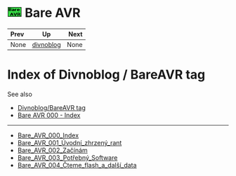 # ![logo](BareAvr.png)  Bare AVR

| Prev | Up | Next |
| :--- | :---: | ---: |
| None| [divnoblog](../) | None |

# Index of Divnoblog / BareAVR tag


See also 
* [Divnoblog/BareAVR tag](https://divnoblog.wordpress.com/tag/bareavr/)
* [Bare AVR 000 - Index](https://divnoblog.wordpress.com/2018/01/20/bare-avr-000-index/)

---


* [Bare_AVR_000_Index](Bare_AVR_000_Index)
* [Bare_AVR_001_Úvodní_zhrzený_rant](Bare_AVR_001_Úvodní_zhrzený_rant)
* [Bare_AVR_002_Začínám](Bare_AVR_002_Začínám)
* [Bare_AVR_003_Potřebný_Software](Bare_AVR_003_Potřebný_Software)
* [Bare_AVR_004_Čteme_flash_a_další_data](Bare_AVR_004_Čteme_flash_a_další_data)
